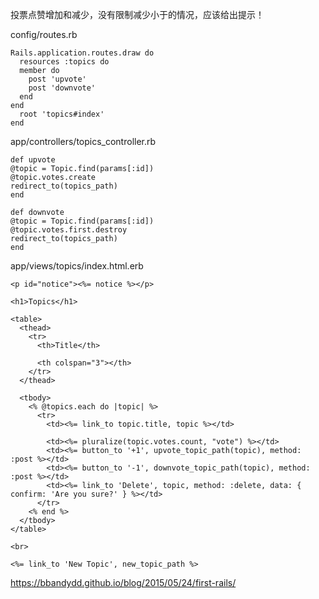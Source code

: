 投票点赞增加和减少，没有限制减少小于的情况，应该给出提示！

config/routes.rb
```
Rails.application.routes.draw do
  resources :topics do
  member do
    post 'upvote'
    post 'downvote'
  end
end
  root 'topics#index'
end
```

app/controllers/topics_controller.rb
```
def upvote
@topic = Topic.find(params[:id])
@topic.votes.create
redirect_to(topics_path)
end

def downvote
@topic = Topic.find(params[:id])
@topic.votes.first.destroy
redirect_to(topics_path)
end
```

app/views/topics/index.html.erb

```
<p id="notice"><%= notice %></p>

<h1>Topics</h1>

<table>
  <thead>
    <tr>
      <th>Title</th>

      <th colspan="3"></th>
    </tr>
  </thead>

  <tbody>
    <% @topics.each do |topic| %>
      <tr>
        <td><%= link_to topic.title, topic %></td>

        <td><%= pluralize(topic.votes.count, "vote") %></td>
        <td><%= button_to '+1', upvote_topic_path(topic), method: :post %></td>
        <td><%= button_to '-1', downvote_topic_path(topic), method: :post %></td>
        <td><%= link_to 'Delete', topic, method: :delete, data: { confirm: 'Are you sure?' } %></td>
      </tr>
    <% end %>
  </tbody>
</table>

<br>

<%= link_to 'New Topic', new_topic_path %>
```

https://bbandydd.github.io/blog/2015/05/24/first-rails/
